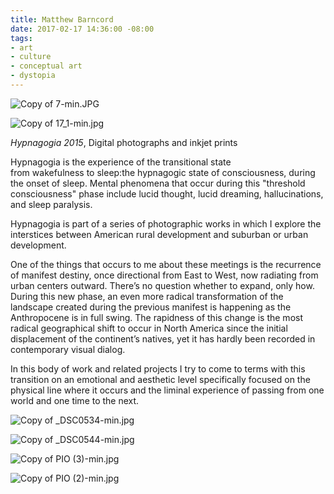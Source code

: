 ```yaml
---
title: Matthew Barncord
date: 2017-02-17 14:36:00 -08:00
tags:
- art
- culture
- conceptual art
- dystopia
---
```


![Copy of 7-min.JPG](/uploads/Copy%20of%207-min.JPG)

![Copy of 17_1-min.jpg](/uploads/Copy%20of%2017_1-min.jpg)

*Hypnagogia 2015*, Digital photographs and inkjet prints

Hypnagogia is the experience of the transitional state from wakefulness to sleep:the hypnagogic state of consciousness, during the onset of sleep. Mental phenomena that occur during this &quot;threshold consciousness&quot; phase include lucid thought, lucid dreaming, hallucinations, and sleep paralysis. 

Hypnagogia is part of a series of photographic works in which I explore the interstices between American rural development and suburban or urban development.

One of the things that occurs to me about these meetings is the recurrence of manifest destiny, once directional from East to West, now radiating from urban centers outward. There’s no question whether to expand, only how. During this new phase, an even more radical transformation of the landscape created during the previous manifest is happening as the Anthropocene is in full swing. The rapidness of this change is the most radical geographical shift to occur in North America since the initial displacement of the continent’s natives, yet it has hardly been recorded in contemporary visual dialog.

In this body of work and related projects I try to come to terms with this transition on an emotional and aesthetic level specifically focused on the physical line where it occurs and the liminal experience of passing from one world and one time to the next.

![Copy of _DSC0534-min.jpg](/uploads/Copy%20of%20_DSC0534-min.jpg)

![Copy of _DSC0544-min.jpg](/uploads/Copy%20of%20_DSC0544-min.jpg)

![Copy of PIO (3)-min.jpg](/uploads/Copy%20of%20PIO%20(3)-min.jpg)

![Copy of PIO (2)-min.jpg](/uploads/Copy%20of%20PIO%20(2)-min.jpg)